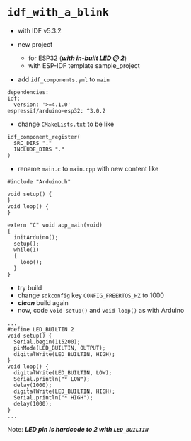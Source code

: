 
# `idf_with_a_blink`

* with IDF v5.3.2
* new project
  - for ESP32 (***with in-built LED @ 2***)
  - with ESP-IDF template sample_project

* add `idf_components.yml` to `main`
```
dependencies:
idf:
  version: '>=4.1.0'
espressif/arduino-esp32: ^3.0.2
```

* change `CMakeLists.txt` to be like
```
idf_component_register(
  SRC_DIRS "."
  INCLUDE_DIRS "."
)
```  

* rename `main.c` to `main.cpp` with new content like
```
#include "Arduino.h"

void setup() {
}
void loop() {
}

extern "C" void app_main(void)
{
  initArduino();
  setup();
  while(1)
  {
    loop();
  }
}
```  

* try build
* change `sdkconfig` key `CONFIG_FREERTOS_HZ` to 1000
* ***clean*** build again
* now, code `void setup()` and `void loop()` as with Arduino
```
...
#define LED_BUILTIN 2
void setup() {
  Serial.begin(115200);
  pinMode(LED_BUILTIN, OUTPUT);
  digitalWrite(LED_BUILTIN, HIGH);
}
void loop() {
  digitalWrite(LED_BUILTIN, LOW);
  Serial.println("* LOW");
  delay(1000);
  digitalWrite(LED_BUILTIN, HIGH);
  Serial.println("* HIGH");
  delay(1000);
}
...
```
Note: ***LED pin is hardcode to 2 with `LED_BUILTIN`***